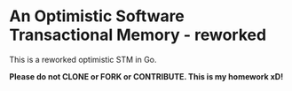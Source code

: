 # An Optimistic Software Transactional Memory - reworked

This is a reworked optimistic STM in Go.

<footer>
<p>
  <strong>
    Please do not CLONE or FORK or CONTRIBUTE. This is my homework xD!
  </strong>
</p>
</footer>
